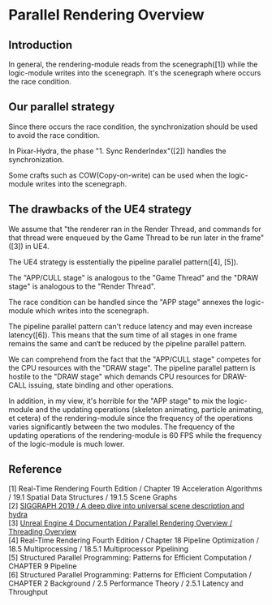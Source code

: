 # Parallel Rendering Overview

## Introduction  
In general, the rendering-module reads from the scenegraph(\[1\]) while the logic-module writes into the scenegraph. It's the scenegraph where occurs the race condition.  

## Our parallel strategy

Since there occurs the race condition, the synchronization should be used to avoid the race condition.  

In Pixar-Hydra, the phase "1. Sync RenderIndex"(\[2\]) handles the synchronization.  

Some crafts such as COW(Copy-on-write) can be used when the logic-module writes into the scenegraph.

## The drawbacks of the UE4 strategy  

We assume that "the renderer ran in the Render Thread, and commands for that thread were enqueued by the Game Thread to be run later in the frame"(\[3\]) in UE4.  

The UE4 strategy is esstentially the pipeline parallel pattern(\[4\], \[5\]).  

The "APP/CULL stage" is analogous to the "Game Thread" and the "DRAW stage" is analogous to the "Render Thread".  

The race condition can be handled since the "APP stage" annexes the logic-module which writes into the scenegraph.

The pipeline parallel pattern can't reduce latency and may even increase latency(\[6\]). This means that the sum time of all stages in one frame remains the same and can‘t be reduced by the pipeline parallel pattern.  

We can comprehend from the fact that the "APP/CULL stage" competes for the CPU resources with the "DRAW stage". The pipeline parallel pattern is hostile to the "DRAW stage" which demands CPU resources for DRAW-CALL issuing, state binding and other operations.  

In addition, in my view, it's horrible for the "APP stage" to mix the logic-module and the updating operations (skeleton animating, particle animating, et cetera) of the rendering-module since the frequency of the operations varies significantly between the two modules. The frequency of the updating operations of the rendering-module is 60 FPS while the frequency of the logic-module is much lower.


## Reference
\[1\] Real-Time Rendering Fourth Edition / Chapter 19 Acceleration Algorithms / 19.1 Spatial Data Structures / 19.1.5 Scene Graphs  
\[2\] [SIGGRAPH 2019 / A deep dive into universal scene description and hydra](http://graphics.pixar.com/usd/files/Siggraph2019_Hydra.pdf)  
\[3\] [Unreal Engine 4 Documentation / Parallel Rendering Overview / Threading Overview](https://docs.unrealengine.com/en-US/ProgrammingAndScripting/Rendering/ParallelRendering/index.html#threadingoverview)  
\[4\] Real-Time Rendering Fourth Edition / Chapter 18 Pipeline Optimization / 18.5 Multiprocessing / 18.5.1 Multiprocessor Pipelining  
\[5\] Structured Parallel Programming: Patterns for Efficient Computation / CHAPTER 9 Pipeline  
\[6\] Structured Parallel Programming: Patterns for Efficient Computation / CHAPTER 2 Background / 2.5 Performance Theory / 2.5.1 Latency and Throughput 

   

